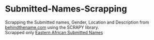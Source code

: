 # Submitted-Names-Scrapping
Scrapping the Submitted names, Gender, Location and Description from <a href="https://www.behindthename.com">behindthename.com</a> using the SCRAPY library. <br />
Scrapped only <a href="https://www.behindthename.com/submit/names/usage/eastern-african">Eastern African Submitted Names</a>
